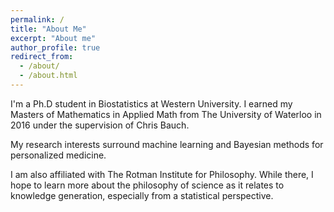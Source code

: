 ```yaml
---
permalink: /
title: "About Me"
excerpt: "About me"
author_profile: true
redirect_from: 
  - /about/
  - /about.html
---
```


I'm a Ph.D student in Biostatistics at Western University.  I earned my Masters of Mathematics in Applied Math from The University of Waterloo in 2016 under the supervision of Chris Bauch.

My research interests surround machine learning and Bayesian methods for personalized medicine.  

I am also affiliated with The Rotman Institute for Philosophy.  While there, I hope to learn more about the philosophy of science as it relates to knowledge generation, especially from a statistical perspective.

